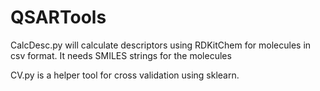 # QSARTools

CalcDesc.py will calculate descriptors using RDKitChem for molecules in csv format. It needs SMILES strings for the molecules

CV.py is a helper tool for cross validation using sklearn.
